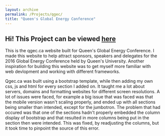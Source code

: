 ```yaml
---
layout: archive
permalink: /Projects/qgec/
title: "Queen's Global Energy Conference"
---
```



<h2>Hi! This Project can be viewed <a href = "qgec.ca"> here </a></h2>

<p>This is the qgec.ca website built for Queen's Global Energy Conference. I made this website to help attract sponsors, speakers and delegates for the 2016 Global Energy Conference held by Queen's University. Another inspiration for building this website was to get myself more familiar with web devlopment and working with different frameworks.</p>

<p> Qgec.ca was built using a bootstrap template, while then adding my own css, js and html for every section I added on. It taught me a lot about servers, domains and formatting websites for different screen resolutions. A lot of issues were faced, for example a big issue that was faced was that the mobile version wasn't scaling properly, and ended up with all sections being smaller than intended, except for the jumbotron. The problem that had occured was that one of the sections hadn't properly embedded the column display of bootstrap and that resulted in more columns being put in the section then were intended. This was fixed, by readjusting the columns, but it took time to pinpoint the source of this error.</p>

